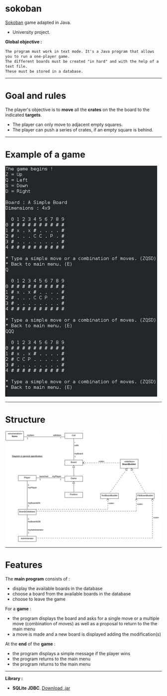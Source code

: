 # sokoban

[Sokoban](https://en.wikipedia.org/wiki/Sokoban) game adapted in Java.  

- University project.  

__Global objective :__ 
```
The program must work in text mode. It's a Java program that allows you to run a one-player game. 
The different boards must be created "in hard" and with the help of a text file. 
These must be stored in a database.
```
______________________________________

# Goal and rules

The player's objective is to __move__ all the __crates__ on the
the board to the indicated __targets__.

- The player can only move to adjacent empty squares.
- The player can push a series of crates, if an empty square is behind.

______________________________________

# Example of a game

![example](/img/example.png)

______________________________________

# Structure

![sokoban-uml-general-specification](/img/sokoban-uml-general-specification.png)

______________________________________

# Features

The __main program__ consists of :
- display the available boards in the database
- choose a board from the available boards in the database
- choose to leave the game

For a __game__ :
- the program displays the board and asks for a single move or a multiple move (combination of moves) as well as a proposal to return to the the main menu
- a move is made and a new board is displayed adding
the modification(s)

At the __end__ of the __game__ :
- the program displays a simple message if the player wins
- the program returns to the main menu
- the program returns to the main menu

______________________________________

__Library :__

- __SQLite JDBC__. [Download .jar](https://github.com/xerial/sqlite-jdbc/releases)